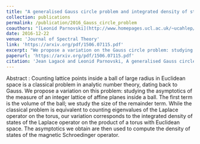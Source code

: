 ```yaml
---
title: "A generalised Gauss circle problem and integrated density of states"
collection: publications
permalink: /publication/2016_Gauss_circle_problem
coauthors: "[Leonid Parnovski](http://www.homepages.ucl.ac.uk/~ucahlep/)"
date: 2016-12-22
venue: 'Journal of Spectral Theory'
link: 'https://arxiv.org/pdf/1506.07115.pdf'
excerpt: "We propose a variation on the Gauss circle problem: studying the asymptotics of the measure of an integer lattice of affine planes inside a ball. This corresponds to the integrated density of states of the Laplace operator on the product of a torus with Euclidean space."
paperurl: 'https://arxiv.org/pdf/1506.07115.pdf'
citation: 'Jean Lagacé and Leonid Parnovski, A generalised Gauss circle problem and integrated density of states, <i>Journal of Spectral Theory</i>. 4:(6), pp. 859-879, 2016.'
---
```


Abstract : Counting lattice points inside a ball of large radius in Euclidean space is a classical problem in analytic number theory, dating back to Gauss. We propose a variation on this problem: studying the asymptotics of the measure of an integer lattice of affine planes inside a ball. The first term is the volume of the ball; we study the size of the remainder term. While the classical problem is equivalent to counting eigenvalues of the Laplace operator on the torus, our variation corresponds to the integrated density of states of the Laplace operator on the product of a torus with Euclidean space. The asymptotics we obtain are then used to compute the density of states of the magnetic Schroedinger operator.
